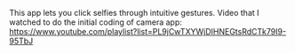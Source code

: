 This app lets you click selfies through intuitive gestures.
Video that I watched to do the initial coding of camera app: https://www.youtube.com/playlist?list=PL9jCwTXYWjDIHNEGtsRdCTk79I9-95TbJ 
